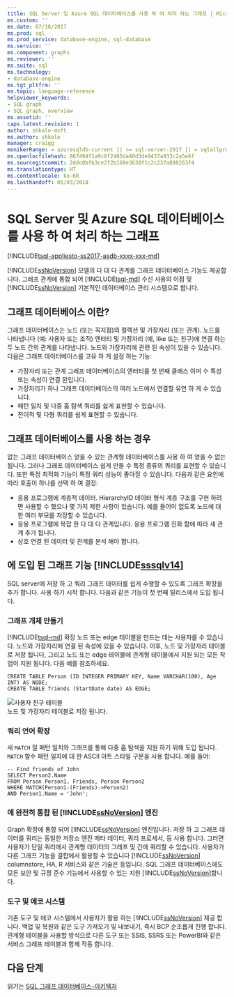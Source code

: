 ```yaml
---
title: SQL Server 및 Azure SQL 데이터베이스를 사용 하 여 처리 하는 그래프 | Microsoft Docs
ms.custom: ''
ms.date: 07/18/2017
ms.prod: sql
ms.prod_service: database-engine, sql-database
ms.service: ''
ms.component: graphs
ms.reviewer: ''
ms.suite: sql
ms.technology:
- database-engine
ms.tgt_pltfrm: ''
ms.topic: language-reference
helpviewer_keywords:
- SQL graph
- SQL graph, overview
ms.assetid: ''
caps.latest.revision: 1
author: shkale-msft
ms.author: shkale
manager: craigg
monikerRange: = azuresqldb-current || >= sql-server-2017 || = sqlallproducts-allversions
ms.openlocfilehash: 867494f1a9c8f2485da40d3de9437a933c2a5e6f
ms.sourcegitcommit: 2ddc0bfb3ce2f2b160e3638f1c2c237a898263f4
ms.translationtype: HT
ms.contentlocale: ko-KR
ms.lasthandoff: 05/03/2018
---
```

# <a name="graph-processing-with-sql-server-and-azure-sql-database"></a>SQL Server 및 Azure SQL 데이터베이스를 사용 하 여 처리 하는 그래프
[!INCLUDE[tsql-appliesto-ss2017-asdb-xxxx-xxx-md](../../includes/tsql-appliesto-ss2017-asdb-xxxx-xxx-md.md)]

[!INCLUDE[ssNoVersion](../../includes/ssnoversion-md.md)] 모델의 다 대 다 관계를 그래프 데이터베이스 기능도 제공합니다. 그래프 관계에 통합 되어 [!INCLUDE[tsql-md](../../includes/tsql-md.md)] 수신 사용의 이점 및 [!INCLUDE[ssNoVersion](../../includes/ssnoversion-md.md)] 기본적인 데이터베이스 관리 시스템으로 합니다.


## <a name="what-is-a-graph-database"></a>그래프 데이터베이스 이란?  
그래프 데이터베이스는 노드 (또는 꼭지점)의 컬렉션 및 가장자리 (또는 관계). 노드를 나타냅니다 (예: 사용자 또는 조직) 엔터티 및 가장자리 (예, like 또는 친구)에 연결 하는 두 노드 간의 관계를 나타냅니다. 노드와 가장자리에 관련 된 속성이 있을 수 있습니다. 다음은 그래프 데이터베이스를 고유 하 게 설정 하는 기능:  
-   가장자리 또는 관계 그래프 데이터베이스의 엔터티를 첫 번째 클래스 이며 수 특성 또는 속성이 연결 된입니다. 
-   가장자리가 하나 그래프 데이터베이스의 여러 노드에서 연결할 유연 하 게 수 있습니다.
-   패턴 일치 및 다중 홉 탐색 쿼리를 쉽게 표현할 수 있습니다.
-   전이적 및 다형 쿼리를 쉽게 표현할 수 있습니다.

## <a name="when-to-use-a-graph-database"></a>그래프 데이터베이스를 사용 하는 경우

없는 그래프 데이터베이스 얻을 수 있는 관계형 데이터베이스를 사용 하 여 얻을 수 없는 됩니다. 그러나 그래프 데이터베이스 쉽게 만들 수 특정 종류의 쿼리를 표현할 수 있습니다. 또한 특정 최적화 기능이 특정 쿼리 성능이 좋아질 수 있습니다. 다음과 같은 요인에 따라 호출이 하나를 선택 하 여 결정:  
-   응용 프로그램에 계층적 데이터. HierarchyID 데이터 형식 계층 구조를 구현 하려면 사용할 수 했으나 몇 가지 제한 사항이 있습니다. 예를 들어이 없도록 노드에 대 한 여러 부모를 저장할 수 있습니다.
-   응용 프로그램에 복잡 한 다 대 다 관계입니다. 응용 프로그램 진화 함에 따라 새 관계 추가 됩니다.
-   상호 연결 된 데이터 및 관계를 분석 해야 합니다.

## <a name="graph-features-introduced-in-includesssqlv14includessssqlv14-mdmd"></a>에 도입 된 그래프 기능 [!INCLUDE[sssqlv14](../../includes/sssqlv14-md.md)] 
SQL server에 저장 하 고 쿼리 그래프 데이터를 쉽게 수행할 수 있도록 그래프 확장을 추가 합니다. 사용 하기 시작 합니다. 다음과 같은 기능이 첫 번째 릴리스에서 도입 됩니다. 


### <a name="create-graph-objects"></a>그래프 개체 만들기
[!INCLUDE[tsql-md](../../includes/tsql-md.md)] 확장 노드 또는 edge 테이블을 만드는 데는 사용자를 수 있습니다. 노드와 가장자리에 연결 된 속성에 있을 수 있습니다. 이후, 노드 및 가장자리 테이블로 저장 됩니다, 그리고 노드 또는 edge 테이블에 관계형 테이블에서 지원 되는 모든 작업이 지원 됩니다. 다음 예를 참조하세요.  

```   
CREATE TABLE Person (ID INTEGER PRIMARY KEY, Name VARCHAR(100), Age INT) AS NODE;
CREATE TABLE friends (StartDate date) AS EDGE;
```   

![사용자 친구 테이블](../../relational-databases/graphs/media/person-friends-tables.png "Person 노드 및 friend 가장자리 테이블")  
노드 및 가장자리 테이블로 저장 됩니다.  

### <a name="query-language-extensions"></a>쿼리 언어 확장  
새 `MATCH` 절 패턴 일치와 그래프를 통해 다중 홉 탐색을 지원 하기 위해 도입 됩니다. `MATCH` 함수 패턴 일치에 대 한 ASCII 아트 스타일 구문을 사용 합니다. 예를 들어:  

```   
-- Find friends of John
SELECT Person2.Name 
FROM Person Person1, Friends, Person Person2
WHERE MATCH(Person1-(Friends)->Person2)
AND Person1.Name = 'John';
```   
 
### <a name="fully-integrated-in-includessnoversionincludesssnoversion-mdmd-engine"></a>에 완전히 통합 된 [!INCLUDE[ssNoVersion](../../includes/ssnoversion-md.md)] 엔진 
Graph 확장에 통합 되어 [!INCLUDE[ssNoVersion](../../includes/ssnoversion-md.md)] 엔진입니다. 저장 하 고 그래프 데이터를 쿼리는 동일한 저장소 엔진 메타 데이터, 쿼리 프로세서, 등 사용 합니다. 그러면 사용자가 단일 쿼리에서 관계형 데이터의 그래프 및 간에 쿼리할 수 있습니다. 사용자가 다른 그래프 기능을 결합에서 활용할 수 있습니다 [!INCLUDE[ssNoVersion](../../includes/ssnoversion-md.md)] columnstore, HA, R 서비스와 같은 기술은 등입니다. SQL 그래프 데이터베이스에도 모든 보안 및 규정 준수 기능에서 사용할 수 있는 지원 [!INCLUDE[ssNoVersion](../../includes/ssnoversion-md.md)]합니다.
 
### <a name="tooling-and-ecosystem"></a>도구 및 에코 시스템  
기존 도구 및 에코 시스템에서 사용자가 활용 하는 [!INCLUDE[ssNoVersion](../../includes/ssnoversion-md.md)] 제공 합니다. 백업 및 복원와 같은 도구 가져오기 및 내보내기, 즉시 BCP 순조롭게 진행 합니다. 관계형 테이블을 사용할 방식으로 다른 도구 또는 SSIS, SSRS 또는 PowerBI와 같은 서비스 그래프 테이블과 함께 작동 합니다.
 
 ## <a name="next-steps"></a>다음 단계  
읽기는 [SQL 그래프 데이터베이스-아키텍처](./sql-graph-architecture.md)
   

